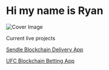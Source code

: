 # Hi my name is Ryan
![Cover Image](https://ryanslater.dev/Images/Ryan-slater-about.png)

Current live projects


[Sendle Blockchain Delivery App](https://eloquent-galileo-dccf08.netlify.app)

[UFC Blockchain Betting App](https://eager-lamarr-dd64a1.netlify.app)
<!--
**ryanrslater/ryanrslater** is a ✨ _special_ ✨ repository because its `README.md` (this file) appears on your GitHub profile.

Here are some ideas to get you started:

- 🔭 I’m currently working on ...
- 🌱 I’m currently learning ...
- 👯 I’m looking to collaborate on ...
- 🤔 I’m looking for help with ...
- 💬 Ask me about ...
- 📫 How to reach me: ...
- 😄 Pronouns: ...
- ⚡ Fun fact: ...
-->
